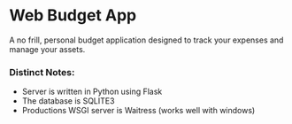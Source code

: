 # Web Budget App
A no frill, personal budget application designed to track your expenses and manage your assets.

### Distinct Notes:
- Server is written in Python using Flask
- The database is SQLITE3
- Productions WSGI server is Waitress (works well with windows)
